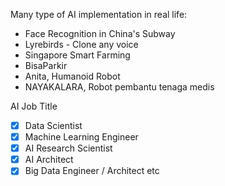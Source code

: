 Many type of AI implementation in real life:
- Face Recognition in China's Subway
- Lyrebirds - Clone any voice
- Singapore Smart Farming
- BisaParkir
- Anita, Humanoid Robot
- NAYAKALARA, Robot pembantu tenaga medis

AI Job Title 
- [x]  Data Scientist
- [x]  Machine Learning Engineer
- [x]  AI Research Scientist
- [x]  AI Architect
- [x]  Big Data Engineer / Architect
etc